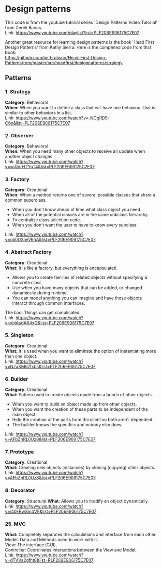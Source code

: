 # Design patterns

This code is from the youtube tutorial series 'Design Patterns Video Tutorial' from Derek Banas.  
Link: https://www.youtube.com/playlist?list=PLF206E906175C7E07

Another great resource for learning design patterns is the book 'Head First Design Patterns' from Kathy Sierra.
Here is the completed code from that book:  
https://github.com/bethrobson/Head-First-Design-Patterns/tree/master/src/headfirst/designpatterns/strategy

## Patterns

### 1. Strategy
**Category:** Behavioral  
**When:** When you want to define a class that will have one behaviour that is similar to other behaviors in a list.  
Link: https://www.youtube.com/watch?v=-NCgRD9-C6o&list=PLF206E906175C7E07

### 2. Observer
**Category:** Behavioral  
**When:** When you need many other objects to receive an update when another object changes.  
Link: https://www.youtube.com/watch?v=wiQdrH2YpT4&list=PLF206E906175C7E07

### 3. Factory
**Category:** Creational  
**When:** When a method returns one of several possible classes that share a common superclass.  
- When you don't know ahead of time what class object you need.
- When all of the potential classes are in the same subclass hierarchy.
- To centralize class selection code.
- When you don't want the user to have to know every subclass.

Link: https://www.youtube.com/watch?v=ub0DXaeV6hA&list=PLF206E906175C7E07

### 4. Abstract Factory
**Category:** Creational  
**What:** It is like a factory, but everything is encapsulated.  
- Allows you to create families of related objects without specifying a concrete class.
- Use when you have many objects that can be added, or changed dynamically during runtime.
- You can model anything you can imagine and have those objects interact through common interfaces.

The bad: Things can get complicated.  
Link: https://www.youtube.com/watch?v=xbjAsdAK4xQ&list=PLF206E906175C7E07

### 5. Singleton
**Category:** Creational  
**What:** It is used when you want to eliminate the option of instantiating more than one object.  
Link: https://www.youtube.com/watch?v=NZaXM67fxbs&list=PLF206E906175C7E07

### 6. Builder
**Category:** Creational  
**What:** Pattern used to create objects made from a bunch of other objects.
- When you want to build an object made up from other objects.
- When you want the creation of these parts to be independent of the main object.
- Hide the creation of the parts from the client so both aren't dependent.
- The builder knows the specifics and nobody else does.  

Link: https://www.youtube.com/watch?v=AFbZhRL0Uz8&list=PLF206E906175C7E07

### 7. Prototype
**Category:** Creational  
**What:** Creating new objects (instances) by cloning (copying) other objects.  
Link: https://www.youtube.com/watch?v=AFbZhRL0Uz8&list=PLF206E906175C7E07

### 8. Decorator
**Category:** Structural
**What:** Allows you to modify an object dynamically.  
Link: https://www.youtube.com/watch?v=j40kRwSm4VE&list=PLF206E906175C7E07


### 25. MVC
**What:** Completely separates the calculations and interface from each other.  
Model: Data and Methods used to work with it.  
View: The interface (GUI).  
Controller: Coordinates interactions between the View and Model.  
Link: https://www.youtube.com/watch?v=dTVVa2gfht8&list=PLF206E906175C7E07